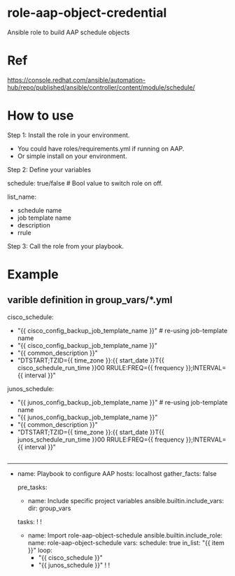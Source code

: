 # role-aap-object-credential
Ansible role to build AAP schedule objects

# Ref
https://console.redhat.com/ansible/automation-hub/repo/published/ansible/controller/content/module/schedule/


# How to use

Step 1: Install the role in your environment.
   - You could have roles/requirements.yml if running on AAP.
   - Or simple install on your environment.

Step 2: Define your variables

schedule: true/false # Bool value to switch role on off.

list_name:
  - schedule name
  - job template name
  - description 
  - rrule

Step 3: Call the role from your playbook.

# Example

## varible definition in group_vars/*.yml
cisco_schedule:
  - "{{ cisco_config_backup_job_template_name }}" # re-using job-template name
  - "{{ cisco_config_backup_job_template_name }}"
  - "{{ common_description }}"
  - "DTSTART;TZID={{ time_zone }}:{{ start_date }}T{{ cisco_schedule_run_time }}00 RRULE:FREQ={{ frequency }};INTERVAL={{ interval }}"
  

junos_schedule:
  - "{{ junos_config_backup_job_template_name }}" # re-using job-template name
  - "{{ junos_config_backup_job_template_name }}"
  - "{{ common_description }}"
  - "DTSTART;TZID={{ time_zone }}:{{ start_date }}T{{ junos_schedule_run_time }}00 RRULE:FREQ={{ frequency }};INTERVAL={{ interval }}"
  

  
##

---
- name: Playbook to configure AAP
  hosts: localhost
  gather_facts: false
 
  pre_tasks:
    - name: Include specific project variables
      ansible.builtin.include_vars:
        dir: group_vars

  tasks:
    !
    !
    - name: Import role-aap-object-schedule
      ansible.builtin.include_role:
        name: role-aap-object-schedule
      vars:
        schedule: true
        in_list: "{{ item }}"
      loop:
        - "{{ cisco_schedule }}"
        - "{{ junos_schedule }}"
    !
    !